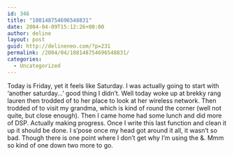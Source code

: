 ```yaml
---
id: 346
title: "108148754696548831"
date: 2004-04-09T15:12:26+00:00
author: deline
layout: post
guid: http://delineneo.com/?p=231
permalink: /2004/04/108148754696548831/
categories:
  - Uncategorized
---
```

Today is Friday, yet it feels like Saturday. I was actually going to start with &#8216;another saturday&#8230;&#8217; good thing I didn&#8217;t. Well today woke up at brekky rang lauren then trodded of to her place to look at her wireless network. Then trodded of to visit my grandma, which is kind of round the corner (well not quite, but close enough). Then I came home had some lunch and did more of DSP. Actually making progress. Once I write this last function and clean it up it should be done. I s&#8217;pose once my head got around it all, it wasn&#8217;t so bad. Though there is one point where I don&#8217;t get why I&#8217;m using the &. Mmm so kind of one down two more to go.
